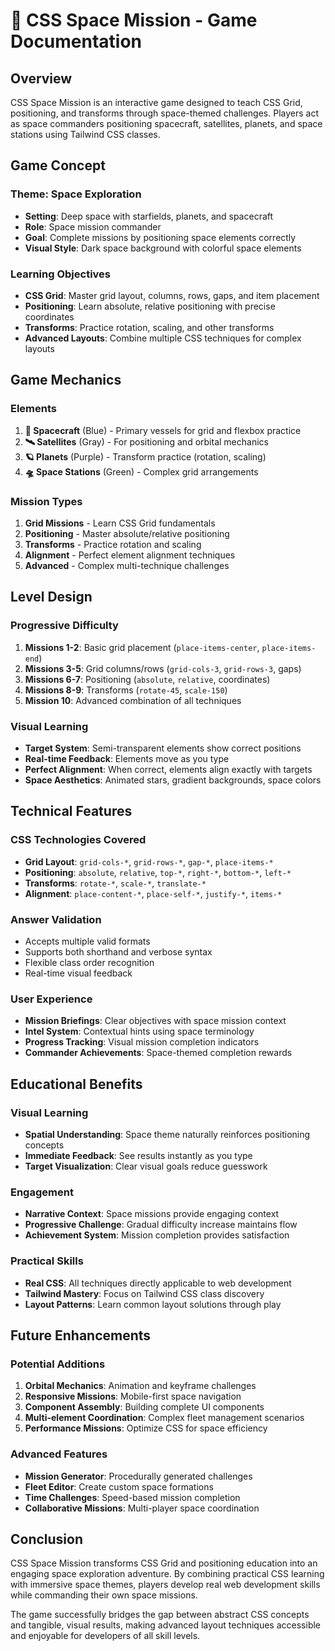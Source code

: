 # 🚀 CSS Space Mission - Game Documentation

## Overview

CSS Space Mission is an interactive game designed to teach CSS Grid, positioning, and transforms through space-themed challenges. Players act as space commanders positioning spacecraft, satellites, planets, and space stations using Tailwind CSS classes.

## Game Concept

### Theme: Space Exploration
- **Setting**: Deep space with starfields, planets, and spacecraft
- **Role**: Space mission commander
- **Goal**: Complete missions by positioning space elements correctly
- **Visual Style**: Dark space background with colorful space elements

### Learning Objectives
- **CSS Grid**: Master grid layout, columns, rows, gaps, and item placement
- **Positioning**: Learn absolute, relative positioning with precise coordinates  
- **Transforms**: Practice rotation, scaling, and other transforms
- **Advanced Layouts**: Combine multiple CSS techniques for complex layouts

## Game Mechanics

### Elements
1. **🚀 Spacecraft** (Blue) - Primary vessels for grid and flexbox practice
2. **🛰️ Satellites** (Gray) - For positioning and orbital mechanics
3. **🪐 Planets** (Purple) - Transform practice (rotation, scaling)
4. **🛸 Space Stations** (Green) - Complex grid arrangements

### Mission Types
1. **Grid Missions** - Learn CSS Grid fundamentals
2. **Positioning** - Master absolute/relative positioning
3. **Transforms** - Practice rotation and scaling
4. **Alignment** - Perfect element alignment techniques
5. **Advanced** - Complex multi-technique challenges

## Level Design

### Progressive Difficulty
1. **Missions 1-2**: Basic grid placement (`place-items-center`, `place-items-end`)
2. **Missions 3-5**: Grid columns/rows (`grid-cols-3`, `grid-rows-3`, gaps)
3. **Missions 6-7**: Positioning (`absolute`, `relative`, coordinates)
4. **Missions 8-9**: Transforms (`rotate-45`, `scale-150`)
5. **Mission 10**: Advanced combination of all techniques

### Visual Learning
- **Target System**: Semi-transparent elements show correct positions
- **Real-time Feedback**: Elements move as you type
- **Perfect Alignment**: When correct, elements align exactly with targets
- **Space Aesthetics**: Animated stars, gradient backgrounds, space colors

## Technical Features

### CSS Technologies Covered
- **Grid Layout**: `grid-cols-*`, `grid-rows-*`, `gap-*`, `place-items-*`
- **Positioning**: `absolute`, `relative`, `top-*`, `right-*`, `bottom-*`, `left-*`
- **Transforms**: `rotate-*`, `scale-*`, `translate-*`
- **Alignment**: `place-content-*`, `place-self-*`, `justify-*`, `items-*`

### Answer Validation
- Accepts multiple valid formats
- Supports both shorthand and verbose syntax
- Flexible class order recognition
- Real-time visual feedback

### User Experience
- **Mission Briefings**: Clear objectives with space mission context
- **Intel System**: Contextual hints using space terminology
- **Progress Tracking**: Visual mission completion indicators
- **Commander Achievements**: Space-themed completion rewards

## Educational Benefits

### Visual Learning
- **Spatial Understanding**: Space theme naturally reinforces positioning concepts
- **Immediate Feedback**: See results instantly as you type
- **Target Visualization**: Clear visual goals reduce guesswork

### Engagement
- **Narrative Context**: Space missions provide engaging context
- **Progressive Challenge**: Gradual difficulty increase maintains flow
- **Achievement System**: Mission completion provides satisfaction

### Practical Skills
- **Real CSS**: All techniques directly applicable to web development
- **Tailwind Mastery**: Focus on Tailwind CSS class discovery
- **Layout Patterns**: Learn common layout solutions through play

## Future Enhancements

### Potential Additions
1. **Orbital Mechanics**: Animation and keyframe challenges
2. **Responsive Missions**: Mobile-first space navigation
3. **Component Assembly**: Building complete UI components
4. **Multi-element Coordination**: Complex fleet management scenarios
5. **Performance Missions**: Optimize CSS for space efficiency

### Advanced Features
- **Mission Generator**: Procedurally generated challenges
- **Fleet Editor**: Create custom space formations
- **Time Challenges**: Speed-based mission completion
- **Collaborative Missions**: Multi-player space coordination

## Conclusion

CSS Space Mission transforms CSS Grid and positioning education into an engaging space exploration adventure. By combining practical CSS learning with immersive space themes, players develop real web development skills while commanding their own space missions.

The game successfully bridges the gap between abstract CSS concepts and tangible, visual results, making advanced layout techniques accessible and enjoyable for developers of all skill levels.
